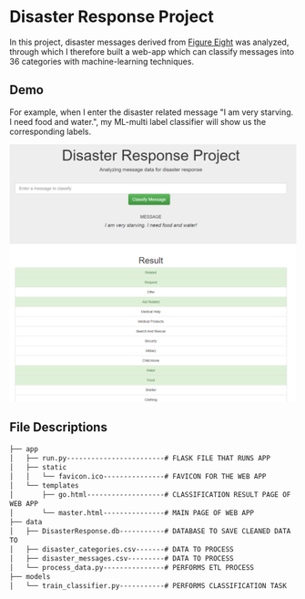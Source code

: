 # Disaster Response Project

In this project, disaster messages derived from [Figure Eight](https://appen.com/) was analyzed, through which I therefore built a web-app which can classify messages into 36 categories with machine-learning techniques.

## Demo

For example, when I enter the disaster related message "I am very starving. I need food and water.", my ML-multi label classifier will show us the corresponding labels.

<img src="demo.png" />


## File Descriptions

```
├── app
│   ├── run.py------------------------# FLASK FILE THAT RUNS APP
│   ├── static
│   │   └── favicon.ico---------------# FAVICON FOR THE WEB APP
│   └── templates
│       ├── go.html-------------------# CLASSIFICATION RESULT PAGE OF WEB APP
│       └── master.html---------------# MAIN PAGE OF WEB APP
├── data
│   ├── DisasterResponse.db-----------# DATABASE TO SAVE CLEANED DATA TO
│   ├── disaster_categories.csv-------# DATA TO PROCESS
│   ├── disaster_messages.csv---------# DATA TO PROCESS
│   └── process_data.py---------------# PERFORMS ETL PROCESS
├── models
│   └── train_classifier.py-----------# PERFORMS CLASSIFICATION TASK
```
